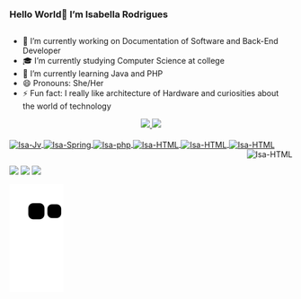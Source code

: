 ### Hello World👋 I’m Isabella Rodrigues
##
- 🔭 I’m currently working on Documentation of Software and Back-End Developer
- 🎓 I’m currently studying Computer Science at college
- 🌱 I’m currently learning Java and PHP
- 😄 Pronouns: She/Her
- ⚡ Fun fact: I really like architecture of Hardware and curiosities about the world of technology
<div align="center">
  <a href="https://github.com/Isabellar0501">
  <img height="180em" src="https://github-readme-stats.vercel.app/api?username=Isabellar0501&show_icons=true&theme=dark&include_all_commits=true&count_private=true"/>
  <img height="180em" src="https://github-readme-stats.vercel.app/api/top-langs/?username=Isabellar0501&layout=compact&langs_count=7&theme=dark"/>    
</div>
  <div style="display:inline_block"><br>
  <img align="center" alt="Isa-Jv" height="30" width="50" src="https://cdn.jsdelivr.net/gh/devicons/devicon/icons/java/java-original.svg" />
  <img align="center" alt="Isa-Spring" height="30" width="50" src="https://cdn.jsdelivr.net/gh/devicons/devicon/icons/spring/spring-original.svg" />
  <img align="center" alt="Isa-php" height="30" width="50" src="https://cdn.jsdelivr.net/gh/devicons/devicon/icons/php/php-plain.svg" />
  <img align="center" alt="Isa-HTML" height="30" width="50" src="https://cdn.jsdelivr.net/gh/devicons/devicon/icons/html5/html5-plain.svg" />
  <img align="center" alt="Isa-HTML" height="30" width="50" src="https://cdn.jsdelivr.net/gh/devicons/devicon/icons/css3/css3-plain.svg" />
  <img align="center" alt="Isa-HTML" height="30" width="50" src="https://cdn.jsdelivr.net/gh/devicons/devicon/icons/mysql/mysql-original.svg" />
  <img align="right" alt="Isa-HTML" height="140" src="http://1.bp.blogspot.com/-M-HfaF7Fvj4/TV1XI7lp3PI/AAAAAAAAA34/r9QojnpJrDk/s1600/walle_eva.jpg" />
  </div>
  
  ##
  
  <div> 
  <a href="https://instagram.com/beruivinha_" target="_blank"><img src="https://img.shields.io/badge/-Instagram-%23E4405F?style=for-the-badge&logo=instagram&logoColor=white" target="_blank"></a>
  <a href = "mailto:bebellabr@gmail.com"><img src="https://img.shields.io/badge/-Gmail-%23333?style=for-the-badge&logo=gmail&logoColor=red" target="_blank"></a>
  <a href="https://www.linkedin.com/in/isabella-rodrigues-3453671b4/" target="_blank"><img src="https://img.shields.io/badge/-LinkedIn-%230077B5?style=for-the-badge&logo=linkedin&logoColor=white" target="_blank"></a> 
 
  ![Snake animation](https://github.com/rafaballerini/rafaballerini/blob/output/github-contribution-grid-snake.svg)
 
</div>
          

